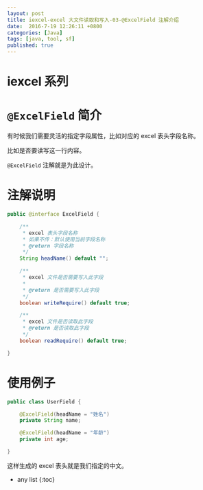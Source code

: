 ```yaml
---
layout: post
title: iexcel-excel 大文件读取和写入-03-@ExcelField 注解介绍
date:  2016-7-19 12:26:11 +0800
categories: [Java]
tags: [java, tool, sf]
published: true
---
```


# iexcel 系列



# `@ExcelField` 简介

有时候我们需要灵活的指定字段属性，比如对应的 excel 表头字段名称。

比如是否要读写这一行内容。

`@ExcelField` 注解就是为此设计。

# 注解说明

```java
public @interface ExcelField {

    /**
     * excel 表头字段名称
     * 如果不传：默认使用当前字段名称
     * @return 字段名称
     */
    String headName() default "";

    /**
     * excel 文件是否需要写入此字段
     *
     * @return 是否需要写入此字段
     */
    boolean writeRequire() default true;

    /**
     * excel 文件是否读取此字段
     * @return 是否读取此字段
     */
    boolean readRequire() default true;

}
```

# 使用例子

```java
public class UserField {

    @ExcelField(headName = "姓名")
    private String name;

    @ExcelField(headName = "年龄")
    private int age;

}
```

这样生成的 excel 表头就是我们指定的中文。


* any list
{:toc}